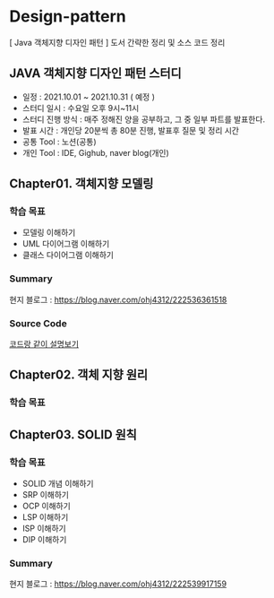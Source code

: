 # Design-pattern
[ Java 객체지향 디자인 패턴 ] 도서 간략한 정리 및 소스 코드 정리<br>


## JAVA 객체지향 디자인 패턴 스터디 

- 일정 : 2021.10.01 ~ 2021.10.31 ( 예정 )
- 스터디 일시 : 수요일 오후 9시~11시
- 스터디 진행 방식 : 매주 정해진 양을 공부하고, 그 중 일부 파트를 발표한다.
- 발표 시간 : 개인당 20분씩 총 80분 진행, 발표후 질문 및 정리 시간
- 공통 Tool : 노션(공통) 
- 개인 Tool : IDE, Gighub, naver blog(개인)


## Chapter01. 객체지향 모델링
### 학습 목표
- 모델링 이해하기
- UML 다이어그램 이해하기
- 클래스 다이어그램 이해하기

### Summary
현지 블로그 : https://blog.naver.com/ohj4312/222536361518

### Source Code
[코드랑 같이 설명보기](https://github.com/ohj4312/Design-pattern/tree/master/src/ch01_modeling)

## Chapter02. 객체 지향 원리
### 학습 목표


## Chapter03. SOLID 원칙
### 학습 목표
- SOLID 개념 이해하기
- SRP 이해하기
- OCP 이해하기
- LSP 이해하기
- ISP 이해하기
- DIP 이해하기


### Summary
현지 블로그 : https://blog.naver.com/ohj4312/222539917159
